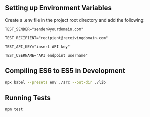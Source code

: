 ## Setting up Environment Variables
Create a .env file in the project root directory and add the following:

```
TEST_SENDER="sender@yourdomain.com"

TEST_RECIPIENT="recipient@receivingdomain.com"

TEST_API_KEY="insert API key"

TEST_USERNAME="API endpoint username"
```

## Compiling ES6 to ES5 in Development
```bash
npx babel --presets env ./src --out-dir ./lib
```

## Running Tests
```
npm test

```